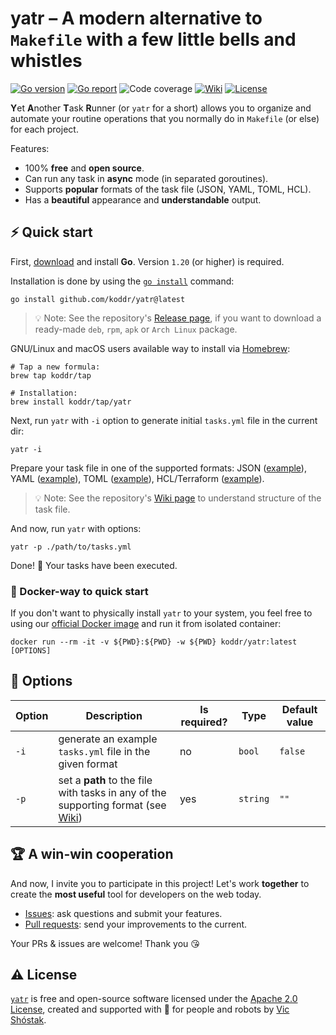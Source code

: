 # yatr – A modern alternative to `Makefile` with a few little bells and whistles

[![Go version][go_version_img]][go_dev_url]
[![Go report][go_report_img]][go_report_url]
![Code coverage][go_code_coverage_img]
[![Wiki][wiki_img]][wiki_url]
[![License][license_img]][license_url]

**Y**et **A**nother **T**ask **R**unner (or `yatr` for a short) allows 
you to organize and automate your routine operations that you normally do in 
`Makefile` (or else) for each project.

Features:

- 100% **free** and **open source**.
- Can run any task in **async** mode (in separated goroutines).
- Supports **popular** formats of the task file (JSON, YAML, TOML, HCL).
- Has a **beautiful** appearance and **understandable** output.

## ⚡️ Quick start

First, [download][go_download] and install **Go**. Version `1.20` (or higher)
is required.

Installation is done by using the [`go install`][go_install] command:

```console
go install github.com/koddr/yatr@latest
```

> 💡 Note: See the repository's [Release page][repo_releases_url], if you want
> to download a ready-made `deb`, `rpm`, `apk` or `Arch Linux` package.

GNU/Linux and macOS users available way to install via [Homebrew][brew_url]:

```console
# Tap a new formula:
brew tap koddr/tap

# Installation:
brew install koddr/tap/yatr
```

Next, run `yatr` with `-i` option to generate initial `tasks.yml` file in the current dir:

```console
yatr -i
```

Prepare your task file in one of the supported formats: JSON 
([example][json_example_file]), YAML ([example][yaml_example_file]), 
TOML ([example][toml_example_file]), HCL/Terraform 
([example][tf_example_file]).

> 💡 Note: See the repository's [Wiki page][wiki_url] to understand 
> structure of the task file.

And now, run `yatr` with options:

```console
yatr -p ./path/to/tasks.yml
```

Done! 🎉 Your tasks have been executed.

### 🐳 Docker-way to quick start

If you don't want to physically install `yatr` to your system, you feel
free to using our [official Docker image][docker_image_url] and run it from
isolated container:

```console
docker run --rm -it -v ${PWD}:${PWD} -w ${PWD} koddr/yatr:latest [OPTIONS]
```

## 🧩 Options

| Option | Description                                                                                  | Is required? | Type     | Default value |
|--------|----------------------------------------------------------------------------------------------|--------------|----------|---------------|
| `-i`   | generate an example `tasks.yml` file in the given format                                     | no           | `bool`   | `false`       |
| `-p`   | set a **path** to the file with tasks in any of the supporting format (see [Wiki][wiki_url]) | yes          | `string` | `""`          |

## 🏆 A win-win cooperation

And now, I invite you to participate in this project! Let's work **together** to
create the **most useful** tool for developers on the web today.

- [Issues][repo_issues_url]: ask questions and submit your features.
- [Pull requests][repo_pull_request_url]: send your improvements to the current.

Your PRs & issues are welcome! Thank you 😘

## ⚠️ License

[`yatr`][repo_url] is free and open-source software licensed under the
[Apache 2.0 License][license_url], created and supported with 🩵 for people and
robots by [Vic Shóstak][author].

[go_download]: https://golang.org/dl/
[go_install]: https://golang.org/cmd/go/#hdr-Compile_and_install_packages_and_dependencies
[go_version_img]: https://img.shields.io/badge/Go-1.20+-00ADD8?style=for-the-badge&logo=go
[go_report_img]: https://img.shields.io/badge/Go_report-A+-success?style=for-the-badge&logo=none
[go_report_url]: https://goreportcard.com/report/github.com/koddr/yatr
[go_code_coverage_img]: https://img.shields.io/badge/code_coverage-79%25-success?style=for-the-badge&logo=none
[go_dev_url]: https://pkg.go.dev/github.com/koddr/yatr
[docker_image_url]: https://hub.docker.com/repository/docker/koddr/yatr
[brew_url]: https://brew.sh
[wiki_img]: https://img.shields.io/badge/docs-wiki_page-blue?style=for-the-badge&logo=none
[wiki_url]: https://github.com/koddr/yatr/wiki
[wiki_tasks_file_url]: https://github.com/koddr/yatr/wiki#file-with-tasks
[json_example_file]: https://github.com/koddr/yatr/blob/main/examples/tasks.json
[yaml_example_file]: https://github.com/koddr/yatr/blob/main/examples/tasks.yaml
[toml_example_file]: https://github.com/koddr/yatr/blob/main/examples/tasks.toml
[tf_example_file]: https://github.com/koddr/yatr/blob/main/examples/tasks.tf
[license_img]: https://img.shields.io/badge/license-Apache_2.0-red?style=for-the-badge&logo=none
[license_url]: https://github.com/koddr/yatr/blob/main/LICENSE
[repo_url]: https://github.com/koddr/yatr
[repo_issues_url]: https://github.com/koddr/yatr/issues
[repo_pull_request_url]: https://github.com/koddr/yatr/pulls
[repo_releases_url]: https://github.com/koddr/yatr/releases
[author]: https://github.com/koddr
